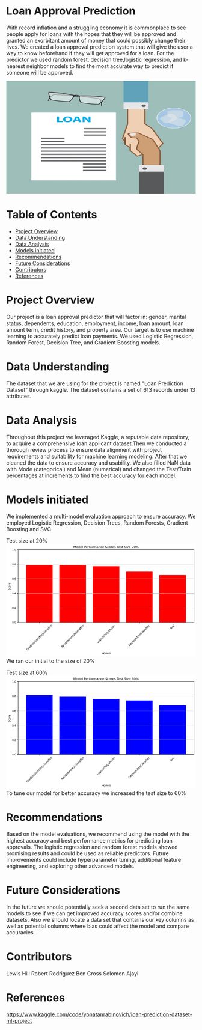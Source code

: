 # Loan Approval Prediction

With record inflation and a struggling economy it is commonplace to see people apply for loans with the hopes that they will be approved and granted an exorbitant amount of money that could possibly change their lives. We created a loan approval prediction system that will give the user a way to know beforehand if they will get approved for a loan. For the predictor we used random forest, decision tree,logistic regression, and k-nearest neighbor models to find the most accurate way to predict if someone will be approved.


<img align="center" width="900" height="300" src='image.png'>

# Table of Contents 
 - [Project Overview](#Project-Overview)
 - [Data Understanding](#Data-Understanding)
 - [Data Analysis](#Data-Analysis)
 - [Models initiated](#Models-initiated)
 - [Recommendations](#Recommendations)
 - [Future Considerations](#Future-Considerations)
 - [Contributors](#Contributors)
 - [References](#references)

# Project Overview
Our project is a loan approval predictor that will factor in: gender, marital status, dependents, education, employment, income, loan amount, loan amount term, credit history, and property area. Our target is to use machine learning to accurately predict loan payments. We used Logistic Regression, Random Forest, Decision Tree, and Gradient Boosting models.


# Data Understanding
The dataset that we are using for the project is named "Loan Prediction Dataset" through kaggle. The dataset contains a set of 613 records under 13 attributes.


# Data Analysis
Throughout this project we leveraged Kaggle, a reputable data repository, to acquire a comprehensive loan applicant dataset.Then we conducted a thorough review process to ensure data alignment with project requirements and suitability for machine learning modeling. After that we cleaned the data to ensure accuracy and usability. We also filled NaN data with Mode (categorical) and Mean (numerical) and changed the Test/Train percentages at increments to find the best accuracy for each model.


# Models initiated
We implemented a multi-model evaluation approach to ensure accuracy. We employed Logistic Regression, Decision Trees, Random Forests, Gradient Boosting and SVC.

Test size at 20%
![alt text](image-1.png)
We ran our initial to the size of 20%


Test size at 60%
![alt text](image-2.png)
To tune our model for better accuracy we increased the test size to 60%


# Recommendations 
Based on the model evaluations, we recommend using the model with the highest accuracy and best performance metrics for predicting loan approvals. The logistic regression and random forest models showed promising results and could be used as reliable predictors. Future improvements could include hyperparameter tuning, additional feature engineering, and exploring other advanced models.

# Future Considerations
In the future we should potentially seek a second data set to run the same models to see if we can get improved accuracy scores and/or combine datasets. Also we should locate a data set that contains our key columns as well as potential columns where bias could affect the model and compare accuracies.

# Contributors 
Lewis Hill
Robert Rodriguez
Ben Cross
Solomon Ajayi

# References 
https://www.kaggle.com/code/yonatanrabinovich/loan-prediction-dataset-ml-project